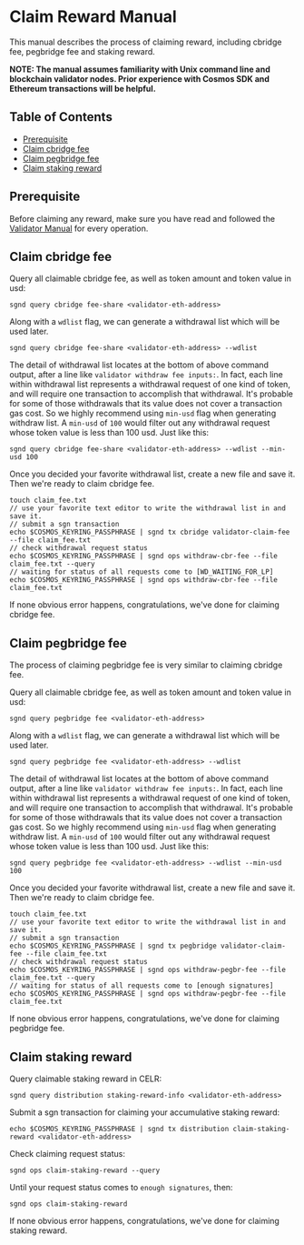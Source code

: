 # Claim Reward Manual

This manual describes the process of claiming reward, including cbridge fee, pegbridge fee and staking reward.

**NOTE: The manual assumes familiarity with Unix command line and blockchain validator nodes.
Prior experience with Cosmos SDK and Ethereum transactions will be helpful.**

## Table of Contents
- [Prerequisite](#prerequisite)
- [Claim cbridge fee](#claim-cbridge-fee)
- [Claim pegbridge fee](#claim-pegbridge-fee)
- [Claim staking reward](#claim-staking-reward)

## Prerequisite

Before claiming any reward, make sure you have read and followed the [Validator Manual](validator.md) for every operation.

## Claim cbridge fee

Query all claimable cbridge fee, as well as token amount and token value in usd:
```shell
sgnd query cbridge fee-share <validator-eth-address>
```

Along with a `wdlist` flag, we can generate a withdrawal list which will be used later.
```shell
sgnd query cbridge fee-share <validator-eth-address> --wdlist

```
The detail of withdrawal list locates at the bottom of above command output, after a line like `validator withdraw fee inputs:`. In fact, each line within withdrawal list represents a withdrawal request of one kind of token, and will require one transaction to accomplish that withdrawal. It's probable for some of those withdrawals that its value does not cover a transaction gas cost. So we highly recommend using `min-usd` flag when generating withdraw list. A `min-usd` of `100` would filter out any withdrawal request whose token value is less than 100 usd. Just like this:
```shell
sgnd query cbridge fee-share <validator-eth-address> --wdlist --min-usd 100
```

Once you decided your favorite withdrawal list, create a new file and save it. Then we're ready to claim cbridge fee.
```shell
touch claim_fee.txt
// use your favorite text editor to write the withdrawal list in and save it.
// submit a sgn transaction
echo $COSMOS_KEYRING_PASSPHRASE | sgnd tx cbridge validator-claim-fee --file claim_fee.txt
// check withdrawal request status
echo $COSMOS_KEYRING_PASSPHRASE | sgnd ops withdraw-cbr-fee --file claim_fee.txt --query
// waiting for status of all requests come to [WD_WAITING_FOR_LP]
echo $COSMOS_KEYRING_PASSPHRASE | sgnd ops withdraw-cbr-fee --file claim_fee.txt
```

If none obvious error happens, congratulations, we've done for claiming cbridge fee.


## Claim pegbridge fee

The process of claiming pegbridge fee is very similar to claiming cbridge fee.

Query all claimable cbridge fee, as well as token amount and token value in usd:
```shell
sgnd query pegbridge fee <validator-eth-address>
```

Along with a `wdlist` flag, we can generate a withdrawal list which will be used later.
```shell
sgnd query pegbridge fee <validator-eth-address> --wdlist

```
The detail of withdrawal list locates at the bottom of above command output, after a line like `validator withdraw fee inputs:`. In fact, each line within withdrawal list represents a withdrawal request of one kind of token, and will require one transaction to accomplish that withdrawal. It's probable for some of those withdrawals that its value does not cover a transaction gas cost. So we highly recommend using `min-usd` flag when generating withdraw list. A `min-usd` of `100` would filter out any withdrawal request whose token value is less than 100 usd. Just like this:
```shell
sgnd query pegbridge fee <validator-eth-address> --wdlist --min-usd 100
```

Once you decided your favorite withdrawal list, create a new file and save it. Then we're ready to claim cbridge fee.
```shell
touch claim_fee.txt
// use your favorite text editor to write the withdrawal list in and save it.
// submit a sgn transaction
echo $COSMOS_KEYRING_PASSPHRASE | sgnd tx pegbridge validator-claim-fee --file claim_fee.txt
// check withdrawal request status
echo $COSMOS_KEYRING_PASSPHRASE | sgnd ops withdraw-pegbr-fee --file claim_fee.txt --query
// waiting for status of all requests come to [enough signatures]
echo $COSMOS_KEYRING_PASSPHRASE | sgnd ops withdraw-pegbr-fee --file claim_fee.txt
```

If none obvious error happens, congratulations, we've done for claiming pegbridge fee.

## Claim staking reward

Query claimable staking reward in CELR:
```shell
sgnd query distribution staking-reward-info <validator-eth-address>
```

Submit a sgn transaction for claiming your accumulative staking reward:
```shell
echo $COSMOS_KEYRING_PASSPHRASE | sgnd tx distribution claim-staking-reward <validator-eth-address>
```

Check claiming request status:
```shell
sgnd ops claim-staking-reward --query
```

Until your request status comes to `enough signatures`, then:
```shell
sgnd ops claim-staking-reward
```

If none obvious error happens, congratulations, we've done for claiming staking reward.
